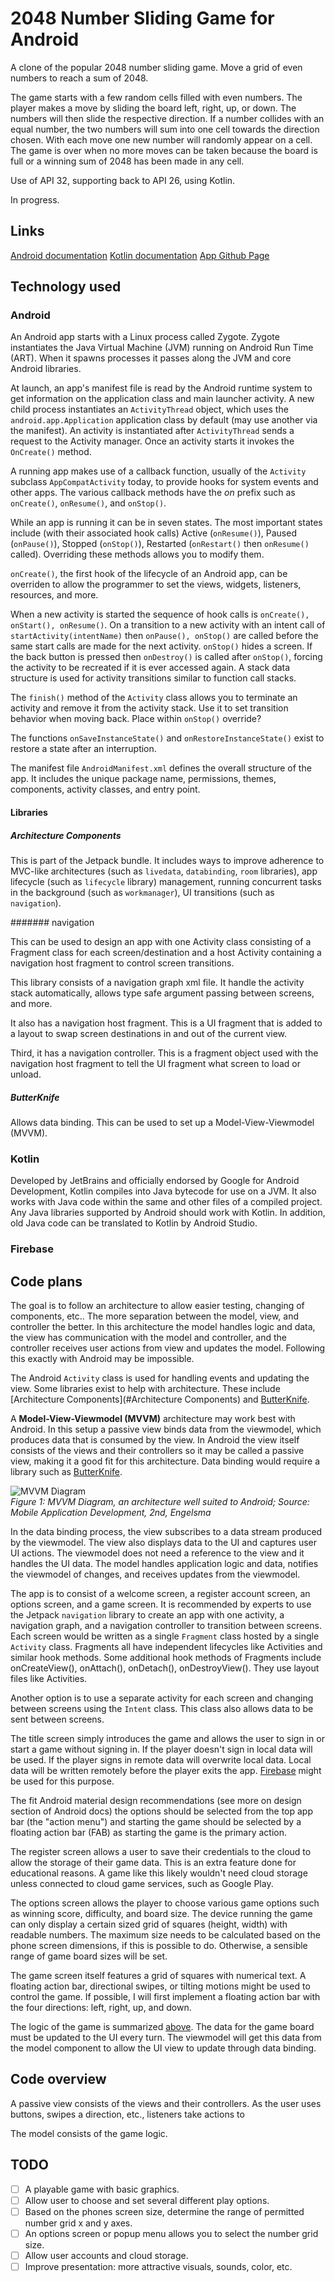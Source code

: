 # 2048 Number Sliding Game for Android

A clone of the popular 2048 number sliding game. Move a grid of even numbers to reach a sum of 2048. 

The game starts with a few random cells filled with even numbers. The player makes a move by sliding the board left, right, up, or down. The numbers will then slide the respective direction. If a number collides with an equal number, the two numbers will sum into one cell towards the direction chosen. With each move one new number will randomly appear on a cell. The game is over when no more moves can be taken because the board is full or a winning sum of 2048 has been made in any cell.

Use of API 32, supporting back to API 26, using Kotlin.

In progress.

## Links

[Android documentation](https://developer.android.com/reference)
[Kotlin documentation](https://kotlinlang.org/docs/getting-started.html)
[App Github Page](https://github.com/ojdunn/android-2048-game)

## Technology used

### Android

An Android app starts with a Linux process called Zygote. Zygote instantiates the Java Virtual Machine (JVM) running on Android Run Time (ART). When it spawns processes it passes along the JVM and core Android libraries. 

At launch, an app's manifest file is read by the Android runtime system to get information on the application class and main launcher activity. A new child process instantiates an `ActivityThread` object, which uses the `android.app.Application` application class by default (may use another via the manifest). An activity is instantiated after `ActivityThread` sends a request to the Activity manager. Once an activity starts it invokes the `OnCreate()` method.

A running app makes use of a callback function, usually of the `Activity` subclass `AppCompatActivity` today, to provide hooks for system events and other apps. The various callback methods have the *on* prefix such as `onCreate()`, `onResume()`, and `onStop()`.

While an app is running it can be in seven states. The most important states include (with their associated hook calls) Active (`onResume()`), Paused (`onPause()`), Stopped (`onStop()`), Restarted (`onRestart()` then `onResume()` called). Overriding these methods allows you to modify them. 

`onCreate()`, the first hook of the lifecycle of an Android app, can be overriden to allow the programmer to set the views, widgets, listeners, resources, and more.

When a new activity is started the sequence of hook calls is `onCreate(), onStart(), onResume()`. On a transition to a new activity with an intent call of `startActivity(intentName)` then `onPause(), onStop()` are called before the same start calls are made for the next activity. `onStop()` hides a screen. If the back button is pressed then `onDestroy()` is called after `onStop()`, forcing the activity to be recreated if it is ever accessed again. A stack data structure is used for activity transitions similar to function call stacks.

The `finish()` method of the `Activity` class allows you to terminate an activity and remove it from the activity stack. Use it to set transition behavior when moving back. Place within `onStop()` override?

The functions `onSaveInstanceState()` and `onRestoreInstanceState()` exist to restore a state after an interruption.

The manifest file `AndroidManifest.xml` defines the overall structure of the app. It includes the unique package name, permissions, themes, components, activity classes, and entry point.

#### Libraries

##### Architecture Components

This is part of the Jetpack bundle. It includes ways to improve adherence to MVC-like architectures (such as `livedata`, `databinding`, `room` libraries), app lifecycle (such as `lifecycle` library) management, running concurrent tasks in the background (such as `workmanager`), UI transitions (such as `navigation`).

####### navigation

This can be used to design an app with one Activity class consisting of a Fragment class for each screen/destination and a host Activity containing a navigation host fragment to control screen transitions.

This library consists of a navigation graph xml file. It handle the activity stack automatically, allows type safe argument passing between screens, and more.

It also has a navigation host fragment. This is a UI fragment that is added to a layout to swap screen destinations in and out of the current view.

Third, it has a navigation controller. This is a fragment object used with the navigation host fragment to tell the UI fragment what screen to load or unload.

##### ButterKnife

Allows data binding. This can be used to set up a Model-View-Viewmodel (MVVM).

### Kotlin

Developed by JetBrains and officially endorsed by Google for Android Development, Kotlin compiles into Java bytecode for use on a JVM. It also works with Java code within the same and other files of a compiled project. Any Java libraries supported by Android should work with Kotlin. In addition, old Java code can be translated to Kotlin by Android Studio. 

### Firebase



## Code plans

The goal is to follow an architecture to allow easier testing, changing of components, etc.. The more separation between the model, view, and controller the better. In this architecture the model handles logic and data, the view has communication with the model and controller, and the controller receives user actions from view and updates the model. Following this exactly with Android may be impossible.

The Android `Activity` class is used for handling events and updating the view. Some libraries exist to help with architecture. These include [Architecture Components](#Architecture Components) and [ButterKnife](#ButterKnife).

A **Model-View-Viewmodel (MVVM)** architecture may work best with Android. In this setup a passive view binds data from the viewmodel, which produces data that is consumed by the view. In Android the view itself consists of the views and their controllers so it may be called a passive view, making it a good fit for this architecture. Data binding would require a library such as [ButterKnife](#ButterKnife). 

![MVVM Diagram](./MVVM.PNG "MVVM Diagram")
<br>*Figure 1: MVVM Diagram, an architecture well suited to Android; Source: Mobile Application Development, 2nd, Engelsma*

In the data binding process, the view subscribes to a data stream produced by the viewmodel. The view also displays data to the UI and captures user UI actions. The viewmodel does not need a reference to the view and it handles the UI data. The model handles application logic and data, notifies the viewmodel of changes, and receives updates from the viewmodel.

The app is to consist of a welcome screen, a register account screen, an options screen, and a game screen. It is recommended by experts to use the Jetpack `navigation` library to create an app with one activity, a navigation graph, and a navigation controller to transition between screens. Each screen would be written as a single `Fragment` class hosted by a single `Activity` class. Fragments all have independent lifecycles like Activities and similar hook methods. Some additional hook methods of Fragments include onCreateView(), onAttach(), onDetach(), onDestroyView(). They use layout files like Activities.

Another option is to use a separate activity for each screen and changing between screens using the `Intent` class. This class also allows data to be sent between screens.

The title screen simply introduces the game and allows the user to sign in or start a game without signing in. If the player doesn't sign in local data will be used. If the player signs in remote data will overwrite local data. Local data will be written remotely before the player exits the app. [Firebase](#Firebase) might be used for this purpose. 

The fit Android material design recommendations (see more on design section of Android docs) the options should be selected from the top app bar (the "action menu") and starting the game should be selected by a floating action bar (FAB) as starting the game is the primary action.

The register screen allows a user to save their credentials to the cloud to allow the storage of their game data. This is an extra feature done for educational reasons. A game like this likely wouldn't need cloud storage unless connected to cloud game services, such as Google Play.

The options screen allows the player to choose various game options such as winning score, difficulty, and board size. The device running the game can only display a certain sized grid of squares (height, width) with readable numbers. The maximum size needs to be calculated based on the phone screen dimensions, if this is possible to do. Otherwise, a sensible range of game board sizes will be set.

The game screen itself features a grid of squares with numerical text. A floating action bar, directional swipes, or tilting motions might be used to control the game. If possible, I will first implement a floating action bar with the four directions: left, right, up, and down.

The logic of the game is summarized [above](#2048-number-sliding-game-for-android). The data for the game board must be updated to the UI every turn. The viewmodel will get this data from the model component to allow the UI view to update through data binding.

## Code overview

A passive view consists of the views and their controllers. As the user uses buttons, swipes a direction, etc., listeners take actions to 

The model consists of the game logic.


## TODO

- [ ] A playable game with basic graphics.
- [ ] Allow user to choose and set several different play options.
- [ ] Based on the phones screen size, determine the range of permitted number grid x and y axes. 
- [ ] An options screen or popup menu allows you to select the number grid size.
- [ ] Allow user accounts and cloud storage.
- [ ] Improve presentation: more attractive visuals, sounds, color, etc.